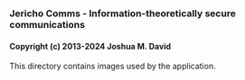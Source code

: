 ### Jericho Comms - Information-theoretically secure communications
#### Copyright (c) 2013-2024  Joshua M. David


This directory contains images used by the application.